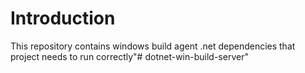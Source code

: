 # Introduction 
This repository contains windows build agent .net dependencies that project needs to run correctly"# dotnet-win-build-server" 
